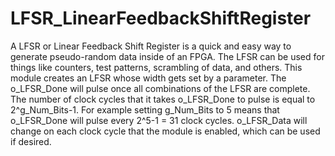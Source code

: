 # LFSR_LinearFeedbackShiftRegister
A LFSR or Linear Feedback Shift Register is a quick and easy way to generate pseudo-random data inside of an FPGA.  The LFSR can be used for things like counters, test patterns, scrambling of data, and others.  This module creates an LFSR whose width gets set by a parameter.  The o_LFSR_Done will pulse once all combinations of the LFSR are complete.  The number of clock cycles that it takes o_LFSR_Done to pulse is equal to 2^g_Num_Bits-1.  For example setting g_Num_Bits to 5 means that o_LFSR_Done will pulse every 2^5-1 = 31 clock cycles.  o_LFSR_Data will change on each clock cycle that the module is enabled, which can be used if desired.
